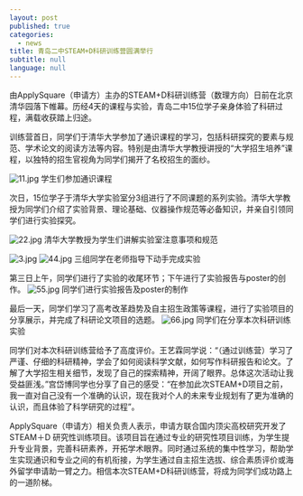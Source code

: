 ```yaml
---
layout: post
published: true
categories:
  - news
title: 青岛二中STEAM+D科研训练营圆满举行
subtitle: null
language: null
---
```

  由ApplySquare（申请方）主办的STEAM+D科研训练营（数理方向）日前在北京清华园落下帷幕。历经4天的课程与实验，青岛二中15位学子亲身体验了科研过程，满载收获踏上归途。

  训练营首日，同学们于清华大学参加了通识课程的学习，包括科研探究的要素与规范、学术论文的阅读方法等内容。特别是由清华大学教授讲授的“大学招生培养”课程，以独特的招生官视角为同学们揭开了名校招生的面纱。

![11.jpg]({{site.baseurl}}/image/11.jpg)
      学生们参加通识课程

  次日，15位学子于清华大学实验室分3组进行了不同课题的系列实验。清华大学教授为同学们介绍了实验背景、理论基础、仪器操作规范等必备知识，并亲自引领同学们进行实验探究。 
 
![22.jpg]({{site.baseurl}}/image/22.jpg)
 清华大学教授为学生们讲解实验室注意事项和规范


![3.jpg]({{site.baseurl}}/image/3.jpg)
![44.jpg]({{site.baseurl}}/image/44.jpg)
 三组同学在老师指导下动手完成实验 


 第三日上午，同学们进行了实验的收尾环节；下午进行了实验报告与poster的创作。
 ![55.jpg]({{site.baseurl}}/image/55.jpg)
   同学们进行实验报告及poster的制作
   

最后一天，同学们学习了高考改革趋势及自主招生政策等课程，进行了实验项目的分享展示，并完成了科研论文项目的选题。
![66.jpg]({{site.baseurl}}/image/66.jpg)
   同学们在分享本次科研训练实验


  同学们对本次科研训练营给予了高度评价。王艺霖同学说：“（通过训练营）学习了严谨、仔细的科研精神，学会了如何阅读科学文献，如何写作科研报告和论文。了解了大学招生相关细节，发现了自己的探索精神，开阔了眼界。总体这次活动让我受益匪浅。”宫岱博同学也分享了自己的感受：“在参加此次STEAM+D项目之前，我一直对自己没有一个准确的认识，现在我对个人的未来专业规划有了更为准确的认识，而且体验了科学研究的过程”。

  ApplySquare（申请方）相关负责人表示，申请方联合国内顶尖高校研究开发了 STEAM＋D 研究性训练项目。该项目旨在通过专业的研究性项目训练，为学生提升专业背景，完善科研素养，开拓学术眼界。同时通过系统的集中性学习，帮助学生实现通识和专业之间的有机衔接，为学生通过自主招生选拔、综合素质评价或海外留学申请助一臂之力。相信本次STEAM+D科研训练营，将成为同学们成功路上的一道阶梯。
